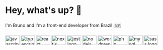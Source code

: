 <h1 align="left">Hey, what's up? 🤘</h1>

###

<p align="left">I'm Bruno and I'm a front-end developer from Brazil 🇧🇷</p>

###

<div align="left">
  <img src="https://cdn.jsdelivr.net/gh/devicons/devicon/icons/javascript/javascript-original.svg" height="30" width="45" alt="javascript logo"  />
  <img src="https://cdn.jsdelivr.net/gh/devicons/devicon/icons/typescript/typescript-original.svg" height="30" width="45" alt="typescript logo"  />
  <img src="https://cdn.jsdelivr.net/gh/devicons/devicon/icons/react/react-original.svg" height="30" width="45" alt="react logo"  />
  <img src="https://cdn.jsdelivr.net/gh/devicons/devicon/icons/nextjs/nextjs-original.svg" height="30" width="45" alt="nextjs logo"  />
  <img src="https://cdn.jsdelivr.net/gh/devicons/devicon/icons/jest/jest-plain.svg" height="30" width="45" alt="jest logo"  />
  <img src="https://cdn.jsdelivr.net/gh/devicons/devicon/icons/nodejs/nodejs-original.svg" height="30" width="45" alt="nodejs logo"  />
  <img src="https://cdn.jsdelivr.net/gh/devicons/devicon/icons/wordpress/wordpress-original.svg" height="30" width="45" alt="wordpress logo"  />
  <img src="https://cdn.jsdelivr.net/gh/devicons/devicon/icons/php/php-original.svg" height="30" width="45" alt="php logo"  />
  <img src="https://cdn.jsdelivr.net/gh/devicons/devicon/icons/mysql/mysql-original.svg" height="30" width="45" alt="mysql logo"  />
  <img src="https://cdn.jsdelivr.net/gh/devicons/devicon/icons/sass/sass-original.svg" height="30" width="45" alt="sass logo"  />
</div>

###
